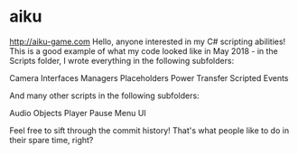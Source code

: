 # aiku
http://aiku-game.com
Hello, anyone interested in my C# scripting abilities! This is a good example of what my code looked like in May 2018 - in the Scripts folder, I wrote everything in the following subfolders:

Camera
Interfaces
Managers
Placeholders
Power Transfer
Scripted Events

And many other scripts in the following subfolders:

Audio
Objects
Player
Pause Menu
UI

Feel free to sift through the commit history! That's what people like to do in their spare time, right?
